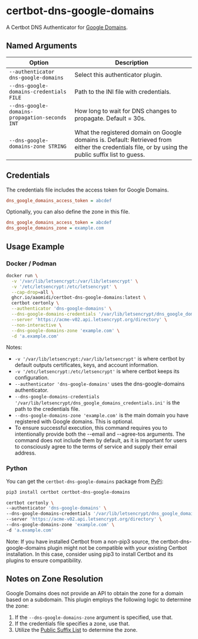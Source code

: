 # certbot-dns-google-domains

A Certbot DNS Authenticator for [Google Domains](https://domains.google/).

## Named Arguments

Option|Description
---|---|
`--authenticator dns-google-domains`|Select this authenticator plugin.
`--dns-google-domains-credentials FILE`|Path to the INI file with credentials.
`--dns-google-domains-propagation-seconds INT`|How long to wait for DNS changes to propagate. Default = 30s.
`--dns-google-domains-zone STRING`|What the registered domain on Google domains is. Default: Retrieved from either the credentials file, or by using the public suffix list to guess.

## Credentials

The credentials file includes the access token for Google Domains.

```.ini
dns_google_domains_access_token = abcdef
```

Optionally, you can also define the zone in this file.

```.ini
dns_google_domains_access_token = abcdef
dns_google_domains_zone = example.com
```

## Usage Example

### Docker / Podman

``` bash
docker run \
  -v '/var/lib/letsencrypt:/var/lib/letsencrypt' \
  -v '/etc/letsencrypt:/etc/letsencrypt' \
  --cap-drop=all \
  ghcr.io/aaomidi/certbot-dns-google-domains:latest \
  certbot certonly \
  --authenticator 'dns-google-domains' \
  --dns-google-domains-credentials '/var/lib/letsencrypt/dns_google_domains_credentials.ini' \
  --server 'https://acme-v02.api.letsencrypt.org/directory' \
  --non-interactive \
  --dns-google-domains-zone 'example.com' \
  -d 'a.example.com'
```

Notes:
- `-v '/var/lib/letsencrypt:/var/lib/letsencrypt'` is where certbot by default outputs certificates, keys, and account information.
- `-v '/etc/letsencrypt:/etc/letsencrypt'` is where certbot keeps its configuration.
- `--authenticator 'dns-google-domains'` uses the dns-google-domains authenticator.
- `--dns-google-domains-credentials '/var/lib/letsencrypt/dns_google_domains_credentials.ini'` is the path to the credentials file.
- `--dns-google-domains-zone 'example.com'` is the main domain you have registered with Google domains. This is optional.
- To ensure successful execution, this command requires you to intentionally provide both the --email and --agree-tos arguments. The command does not include them by default, as it is important for users to consciously agree to the terms of service and supply their email address.

### Python

You can get the `certbot-dns-google-domains` package from [PyPi](https://pypi.org/project/certbot-dns-google-domains/):

```bash
pip3 install certbot certbot-dns-google-domains

certbot certonly \
--authenticator 'dns-google-domains' \
--dns-google-domains-credentials '/var/lib/letsencrypt/dns_google_domains_credentials.ini' \
--server 'https://acme-v02.api.letsencrypt.org/directory' \
--dns-google-domains-zone 'example.com' \
-d 'a.example.com'
```

Note: If you have installed Certbot from a non-pip3 source, the certbot-dns-google-domains plugin might not be compatible with your existing Certbot installation. In this case, consider using pip3 to install Certbot and its plugins to ensure compatibility.

## Notes on Zone Resolution

Google Domains does not provide an API to obtain the zone for a domain based on a subdomain. This plugin employs the following logic to determine the zone:

1. If the `--dns-google-domains-zone` argument is specified, use that.
2. If the credentials file specifies a zone, use that.
3. Utilize the [Public Suffix List](https://publicsuffix.org/) to determine the zone.

